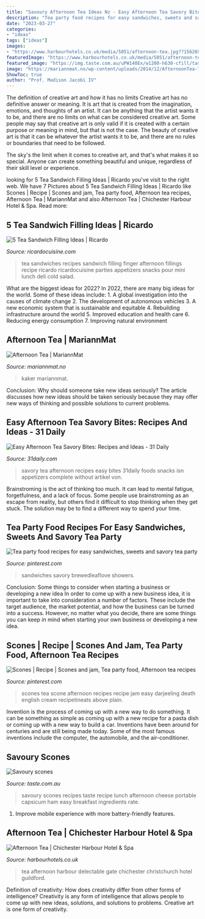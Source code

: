 ```yaml
---
title: "Savoury Afternoon Tea Ideas Nz - Easy Afternoon Tea Savory Bites: Recipes And Ideas"
description: "Tea party food recipes for easy sandwiches, sweets and savory tea party"
date: "2023-03-27"
categories:
- "ideas"
tags: ["ideas"]
images:
- "https://www.harbourhotels.co.uk/media/5051/afternoon-tea.jpg??1562696542"
featuredImage: "https://www.harbourhotels.co.uk/media/5051/afternoon-tea.jpg??1562696542"
featured_image: "https://img.taste.com.au/uPW140Ex/w1200-h630-cfill/taste/2016/11/savoury-scones-12750-1.jpeg"
image: "https://mariannmat.no/wp-content/uploads/2014/12/AfternoonTea-7.jpg"
ShowToc: true
author: "Prof. Madison Jacobi IV"
---
```



The definition of creative art and how it has no limits
Creative art has no definitive answer or meaning. It is art that is created from the imagination, emotions, and thoughts of an artist. It can be anything that the artist wants it to be, and there are no limits on what can be considered creative art.
Some people may say that creative art is only valid if it is created with a certain purpose or meaning in mind, but that is not the case. The beauty of creative art is that it can be whatever the artist wants it to be, and there are no rules or boundaries that need to be followed.

The sky's the limit when it comes to creative art, and that's what makes it so special. Anyone can create something beautiful and unique, regardless of their skill level or experience.

	

		
looking for 5 Tea Sandwich Filling Ideas | Ricardo you've visit to the right web. We have 7 Pictures about 5 Tea Sandwich Filling Ideas | Ricardo like Scones | Recipe | Scones and jam, Tea party food, Afternoon tea recipes, Afternoon Tea | MariannMat and also Afternoon Tea | Chichester Harbour Hotel &amp; Spa. Read more:
		
    
## 5 Tea Sandwich Filling Ideas | Ricardo

<img loading=lazy src="https://images.ricardocuisine.com/services/recipes/3331.jpg" onerror="this.onerror=null;this.src='https://tse1.mm.bing.net/th?id=OIP.iBUMGtlh0Lho1GAcW1R29gHaJ_&amp;pid=15.1';" alt="5 Tea Sandwich Filling Ideas | Ricardo">

_Source: ricardocuisine.com_

>tea sandwiches recipes sandwich filling finger afternoon fillings recipe ricardo ricardocuisine parties appetizers snacks pour mini lunch deli cold salad. 

	

What are the biggest ideas for 2022?
In 2022, there are many big ideas for the world. Some of these ideas include: 1. A global investigation into the causes of climate change 2. The development of autonomous vehicles 3. A new economic system that is sustainable and equitable 4. Rebuilding infrastructure around the world 5. Improved education and health care 6. Reducing energy consumption 7. Improving natural environment 
    
## Afternoon Tea | MariannMat

<img loading=lazy src="https://mariannmat.no/wp-content/uploads/2014/12/AfternoonTea-7.jpg" onerror="this.onerror=null;this.src='https://tse1.mm.bing.net/th?id=OIP.sa3Hyyt_5TrKmBGkmUTIKAHaJ4&amp;pid=15.1';" alt="Afternoon Tea | MariannMat">

_Source: mariannmat.no_

>kaker mariannmat. 

	

Conclusion: Why should someone take new ideas seriously?
The article discusses how new ideas should be taken seriously because they may offer new ways of thinking and possible solutions to current problems.

    
## Easy Afternoon Tea Savory Bites: Recipes And Ideas - 31 Daily

<img loading=lazy src="https://www.31daily.com/wp-content/uploads/2018/07/Savory-Bites.jpg" onerror="this.onerror=null;this.src='https://tse3.mm.bing.net/th?id=OIP.fO62BUZ1mu995bPpylCE-AHaQH&amp;pid=15.1';" alt="Easy Afternoon Tea Savory Bites: Recipes and Ideas - 31 Daily">

_Source: 31daily.com_

>savory tea afternoon recipes easy bites 31daily foods snacks isn appetizers complete without artikel von. 

	

Brainstroming is the act of thinking too much. It can lead to mental fatigue, forgetfulness, and a lack of focus. Some people use brainstroming as an escape from reality, but others find it difficult to stop thinking when they get stuck. The solution may be to find a different way to spend your time.

    
## Tea Party Food Recipes For Easy Sandwiches, Sweets And Savory Tea Party

<img loading=lazy src="https://i.pinimg.com/originals/11/1c/11/111c114e60a3ead54c07ec90aeacd6e0.jpg" onerror="this.onerror=null;this.src='https://tse2.mm.bing.net/th?id=OIP.Ih9re6AH2vhbz3O5W8V9iAHaLG&amp;pid=15.1';" alt="Tea party food recipes for easy sandwiches, sweets and savory tea party">

_Source: pinterest.com_

>sandwiches savory brewedleaflove showers. 

	

Conclusion: Some things to consider when starting a business or developing a new idea
In order to come up with a new business idea, it is important to take into consideration a number of factors. These include the target audience, the market potential, and how the business can be turned into a success. However, no matter what you decide, there are some things you can keep in mind when starting your own business or developing a new idea.

    
## Scones | Recipe | Scones And Jam, Tea Party Food, Afternoon Tea Recipes

<img loading=lazy src="https://i.pinimg.com/originals/7c/74/de/7c74de4fbb6753bfe4ce69de3982d082.jpg" onerror="this.onerror=null;this.src='https://tse4.mm.bing.net/th?id=OIP.f9nd2KzxoF5gOG03kKvq4QHaKX&amp;pid=15.1';" alt="Scones | Recipe | Scones and jam, Tea party food, Afternoon tea recipes">

_Source: pinterest.com_

>scones tea scone afternoon recipes recipe jam easy darjeeling death english cream recipetineats above plain. 

	

Invention is the process of coming up with a new way to do something. It can be something as simple as coming up with a new recipe for a pasta dish or coming up with a new way to build a car. Inventions have been around for centuries and are still being made today. Some of the most famous inventions include the computer, the automobile, and the air-conditioner.

    
## Savoury Scones

<img loading=lazy src="https://img.taste.com.au/uPW140Ex/w1200-h630-cfill/taste/2016/11/savoury-scones-12750-1.jpeg" onerror="this.onerror=null;this.src='https://tse4.mm.bing.net/th?id=OIP.FN-u0mHwHauKFJl2pZuh_gHaD4&amp;pid=15.1';" alt="Savoury scones">

_Source: taste.com.au_

>savoury scones recipes taste recipe lunch afternoon cheese portable capsicum ham easy breakfast ingredients rate. 

	

1. Improve mobile experience with more battery-friendly features.

    
## Afternoon Tea | Chichester Harbour Hotel &amp; Spa

<img loading=lazy src="https://www.harbourhotels.co.uk/media/5051/afternoon-tea.jpg??1562696542" onerror="this.onerror=null;this.src='https://tse2.mm.bing.net/th?id=OIP.kcfBYErOYXf0Hlqq_cYUVgHaFJ&amp;pid=15.1';" alt="Afternoon Tea | Chichester Harbour Hotel &amp; Spa">

_Source: harbourhotels.co.uk_

>tea afternoon harbour delectable gate chichester christchurch hotel guildford. 

	

Definition of creativity: How does creativity differ from other forms of intelligence?
Creativity is any form of intelligence that allows people to come up with new ideas, solutions, and solutions to problems. Creative art is one form of creativity.

